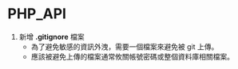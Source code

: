 # PHP_API

1. 新增 **.gitignore** 檔案
    - 為了避免敏感的資訊外洩，需要一個檔案來避免被 git 上傳。
    - 應該被避免上傳的檔案通常攸關帳號密碼或整個資料庫相關檔案。